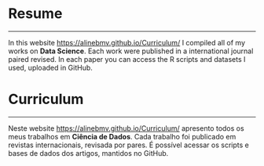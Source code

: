 # Resume
***
In this website https://alinebmv.github.io/Curriculum/ I compiled all of my works on **Data Science**. 
Each work were published in a international journal paired revised. In each paper you can access the R scripts and datasets I used, uploaded in GitHub. 


# Curriculum
***
Neste website https://alinebmv.github.io/Curriculum/ apresento todos os meus trabalhos em **Ciência de Dados**. 
Cada trabalho foi publicado em revistas internacionais, revisada por pares. É possível acessar os scripts e bases de dados dos artigos, mantidos no GitHub.
